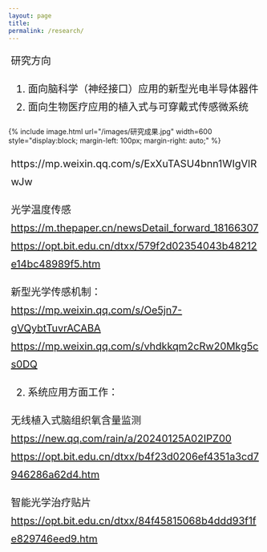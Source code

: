 ```yaml
---
layout: page
title: 
permalink: /research/
---
```


<style>
 .research-directions {
    margin-left: 5px; /* 设置左边距 */
    font-size: 20px;
    line-height: 1.8;
  }
 .image-container {
  margin-top: 20px; /* 增加照片与文字之间的距离 */
}
</style>

<div class="research-directions">
 

 研究方向<br>

1. 面向脑科学（神经接口）应用的新型光电半导体器件<br>
2. 面向生物医疗应用的植入式与可穿戴式传感微系统
</div>


<div class="image-container">
  <!-- 添加一个空的div来增加照片与文字之间的距离 -->
</div>

{% include image.html url="/images/研究成果.jpg" width=600 style="display:block; margin-left: 100px; margin-right: auto;" %} <!-- 增加照片与左边距的距离 -->

<div class="research-directions">
<p style="font-size: 20px; >
新闻报道<br>
1. 微纳光电器件类工作：<br>

植入式上转换光源<br>
https://mp.weixin.qq.com/s/ExXuTASU4bnn1WIgVlRwJw<br>

光学温度传感<br>
https://m.thepaper.cn/newsDetail_forward_18166307<br>
https://opt.bit.edu.cn/dtxx/579f2d02354043b48212e14bc48989f5.htm<br>

新型光学传感机制：<br>
https://mp.weixin.qq.com/s/Oe5jn7-gVQybtTuvrACABA<br>
https://mp.weixin.qq.com/s/vhdkkqm2cRw20Mkg5cs0DQ<br>


2. 系统应用方面工作：

无线植入式脑组织氧含量监测<br>
https://new.qq.com/rain/a/20240125A02IPZ00<br>
https://opt.bit.edu.cn/dtxx/b4f23d0206ef4351a3cd7946286a62d4.htm<br>

智能光学治疗贴片<br>
https://opt.bit.edu.cn/dtxx/84f45815068b4ddd93f1fe829746eed9.htm
</div>

